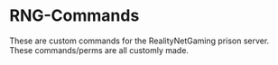 # RNG-Commands

These are custom commands for the RealityNetGaming prison server. These commands/perms are all customly made.
